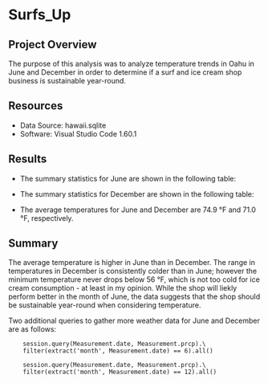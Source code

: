 # Surfs_Up

## Project Overview
The purpose of this analysis was to analyze temperature trends in Oahu in June and December in order to determine if a surf and ice cream shop business is sustainable year-round.

## Resources
- Data Source: hawaii.sqlite
- Software: Visual Studio Code 1.60.1

## Results
- The summary statistics for June are shown in the following table:

- The summary statistics for December are shown in the following table:

- The average temperatures for June and December are 74.9 °F and 71.0 °F, respectively.

## Summary
The average temperature is higher in June than in December. The range in temperatures in December is consistently colder than in June; however the minimum temperature never drops below 56 °F, which is not too cold for ice cream consumption - at least in my opinion. While the shop will liekly perform better in the month of June, the data suggests that the shop should be sustainable year-round when considering temperature.

Two additional queries to gather more weather data for June and December are as follows:

        session.query(Measurement.date, Measurement.prcp).\
        filter(extract('month', Measurement.date) == 6).all()

        session.query(Measurement.date, Measurement.prcp).\
        filter(extract('month', Measurement.date) == 12).all()